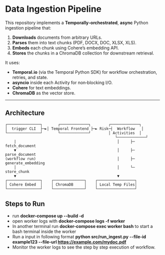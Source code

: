 # Data Ingestion Pipeline

This repository implements a **Temporally‑orchestrated**, **async** Python ingestion pipeline that:

1. **Downloads** documents from arbitrary URLs.  
2. **Parses** them into text chunks (PDF, DOCX, DOC, XLSX, XLS).  
3. **Embeds** each chunk using Cohere’s embedding API.  
4. **Stores** the chunks in a ChromaDB collection for downstream retrieval.

It uses:

- **Temporal.io** (via the Temporal Python SDK) for workflow orchestration, retries, and state.  
- **asyncio** inside each Activity for non‑blocking I/O.  
- **Cohere** for text embeddings.  
- **ChromaDB**  as the vector store.  

---

## Architecture

```text
┌───────────────┐       ┌─────────────┐        ┌─────────────┐
│  trigger CLI  ├─►│ Temporal Frontend ├─► Risk─┤  Workflow   │
└───────────────┘       └─────────────┘        │ Activities  │
                                                  └─────────────┘
    |                                              │     ├─ fetch_document
    ▼                                              │     ├─ parse_document
(workflow run)                                     │     ├─ generate_embedding
    │                                              │     └─ store_chunk
    ▼                                              ▼
┌───────────────┐    ┌──────────────┐    ┌─────────────────┐
│ Cohere Embed  │    │ ChromaDB     │    │ Local Temp Files│
└───────────────┘    └──────────────┘    └─────────────────┘

```
## Steps to Run
- run **docker-compose up --build -d**   
- open worker logs with **docker-compose logs -f worker**
- In another terminal run **docker-compose exec worker bash** to start a bash terminal inside the worker
- Run a input in following format **python src/run_ingest.py --file-id example123 --file-url https://example.com/mydoc.pdf**
- Monitor the worker logs to see the step by step execution of workflow.



